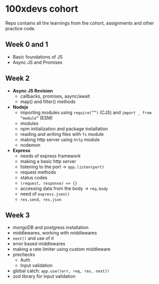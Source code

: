 # 100xdevs cohort 
Repo contains all the learnings from the cohort, assignments and other practice code.

## Week 0 and 1
- Basic foundations of JS
- Async JS and Promises

## Week 2
- **Async JS Revision**
  - callbacks, promises, async/await
  - map() and filter() methods
- **Nodejs**
  - importing modules using `require(””)` (CJS) and `import _ from “module”` (ESM) 
  - modules
  - npm initialization and package installation
  - reading and writing files with `fs` module
  - making http server using `http` module
  - nodemon
- **Express**
  - needs of express framework
  - making a basic http server
  - listening to the port -> `app.listen(port)`
  - request methods
  - status codes
  - `(request, response) => {}`
  - accessing data from the body -> `req.body`
  - need of `express.json()`
  - `res.send, res.json`
 
## Week 3
- mongoDB and postgress installation
- middlewares, working with middlewares
- `next()` and use of it
- error based middlewares
- making a rate limiter using custom middleware
- prechecks
  - Auth
  - Input validation
- global catch: `app.use((err, req, res, next))`
- zod library for input validation

